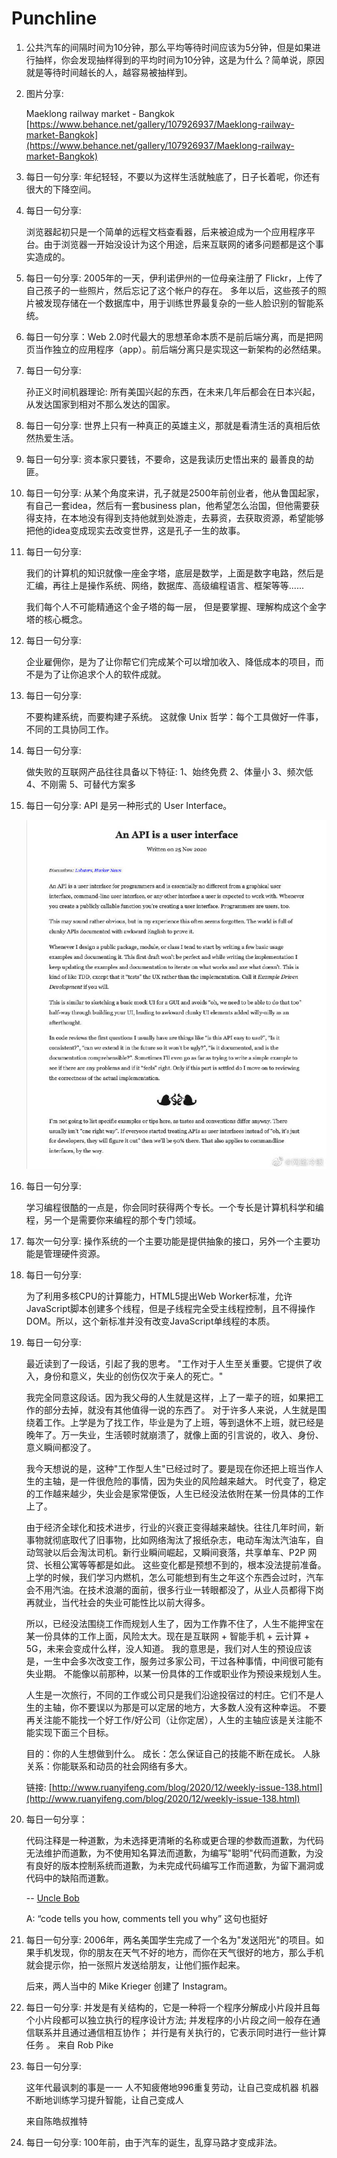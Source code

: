 # Punchline

1. 公共汽车的间隔时间为10分钟，那么平均等待时间应该为5分钟，但是如果进行抽样，你会发现抽样得到的平均时间为10分钟，这是为什么？简单说，原因就是等待时间越长的人，越容易被抽样到。
2. 图片分享:

   Maeklong railway market - Bangkok [https://www.behance.net/gallery/107926937/Maeklong-railway-market-Bangkok](https://www.behance.net/gallery/107926937/Maeklong-railway-market-Bangkok)

3. 每日一句分享: 年纪轻轻，不要以为这样生活就触底了，日子长着呢，你还有很大的下降空间。
4. 每日一句分享:

   浏览器起初只是一个简单的远程文档查看器，后来被迫成为一个应用程序平台。由于浏览器一开始没设计为这个用途，后来互联网的诸多问题都是这个事实造成的。

5. 每日一句分享: 2005年的一天，伊利诺伊州的一位母亲注册了 Flickr，上传了自己孩子的一些照片，然后忘记了这个帐户的存在。 多年以后，这些孩子的照片被发现存储在一个数据库中，用于训练世界最复杂的一些人脸识别的智能系统。
6. 每日一句分享：Web 2.0时代最大的思想革命本质不是前后端分离，而是把网页当作独立的应用程序（app）。前后端分离只是实现这一新架构的必然结果。
7. 每日一句分享:

   孙正义时间机器理论: 所有美国兴起的东西，在未来几年后都会在日本兴起，从发达国家到相对不那么发达的国家。

8. 每日一句分享: 世界上只有一种真正的英雄主义，那就是看清生活的真相后依然热爱生活。
9. 每日一句分享: 资本家只要钱，不要命，这是我读历史悟出来的 最善良的劫匪。
10. 每日一句分享: 从某个角度来讲，孔子就是2500年前创业者，他从鲁国起家，有自己一套idea，然后有一套business plan，他希望怎么治国，但他需要获得支持，在本地没有得到支持他就到处游走，去募资，去获取资源，希望能够把他的idea变成现实去改变世界，这是孔子一生的故事。
11. 每日一句分享:

    我们的计算机的知识就像一座金字塔，底层是数学，上面是数字电路，然后是汇编，再往上是操作系统、网络，数据库、高级编程语言、框架等等......

    我们每个人不可能精通这个金子塔的每一层， 但是要掌握、理解构成这个金字塔的核心概念。

12. 每日一句分享:

    企业雇佣你，是为了让你帮它们完成某个可以增加收入、降低成本的项目，而不是为了让你追求个人的软件成就。

13. 每日一句分享:

    不要构建系统，而要构建子系统。 这就像 Unix 哲学：每个工具做好一件事，不同的工具协同工作。

14. 每日一句分享:

    做失败的互联网产品往往具备以下特征: 1、始终免费 2、体量小 3、频次低 4、不刚需 5、可替代方案多

15. 每日一句分享: API 是另一种形式的 User Interface。

    ![image-20201207230421457](../.gitbook/assets/image-20201207230421457%20%281%29.png)

16. 每日一句分享:

    学习编程很酷的一点是，你会同时获得两个专长。一个专长是计算机科学和编程，另一个是需要你来编程的那个专门领域。

17. 每次一句分享: 操作系统的一个主要功能是提供抽象的接口，另外一个主要功能是管理硬件资源。
18. 每日一句分享:

    为了利用多核CPU的计算能力，HTML5提出Web Worker标准，允许JavaScript脚本创建多个线程，但是子线程完全受主线程控制，且不得操作DOM。所以，这个新标准并没有改变JavaScript单线程的本质。

19. 每日一句分享:

    最近读到了一段话，引起了我的思考。 "工作对于人生至关重要。它提供了收入，身份和意义，失业的创伤仅次于亲人的死亡。"

    我完全同意这段话。因为我父母的人生就是这样，上了一辈子的班，如果把工作的部分去掉，就没有其他值得一说的东西了。 对于许多人来说，人生就是围绕着工作。上学是为了找工作，毕业是为了上班，等到退休不上班，就已经是晚年了。万一失业，生活顿时就崩溃了，就像上面的引言说的，收入、身份、意义瞬间都没了。

    我今天想说的是，这种"工作型人生"已经过时了。要是现在你还把上班当作人生的主轴，是一件很危险的事情，因为失业的风险越来越大。 时代变了，稳定的工作越来越少，失业会是家常便饭，人生已经没法依附在某一份具体的工作上了。

    由于经济全球化和技术进步，行业的兴衰正变得越来越快。往往几年时间，新事物就彻底取代了旧事物，比如网络淘汰了报纸杂志，电动车淘汰汽油车，自动驾驶以后会淘汰司机。新行业瞬间崛起，又瞬间衰落，共享单车、P2P 网贷、长租公寓等等都是如此。 这些变化都是预想不到的，根本没法提前准备。上学的时候，我们学习内燃机，怎么可能想到有生之年这个东西会过时，汽车会不用汽油。在技术浪潮的面前，很多行业一转眼都没了，从业人员都得下岗再就业，当代社会的失业可能性比以前大得多。

    所以，已经没法围绕工作而规划人生了，因为工作靠不住了，人生不能押宝在某一份具体的工作上面，风险太大。现在是互联网 + 智能手机 + 云计算 + 5G，未来会变成什么样，没人知道。 我的意思是，我们对人生的预设应该是，一生中会多次改变工作，服务过多家公司，干过各种事情，中间很可能有失业期。 不能像以前那种，以某一份具体的工作或职业作为预设来规划人生。

    人生是一次旅行，不同的工作或公司只是我们沿途投宿过的村庄。它们不是人生的主轴，你不要误以为那是可以定居的地方，大多数人没有这种幸运。 不要再关注能不能找一个好工作/好公司（让你定居），人生的主轴应该是关注能不能实现下面三个目标。

    目的：你的人生想做到什么。 成长：怎么保证自己的技能不断在成长。 人脉关系：你能联系和动员的社会网络有多大。

    链接: [http://www.ruanyifeng.com/blog/2020/12/weekly-issue-138.html](http://www.ruanyifeng.com/blog/2020/12/weekly-issue-138.html)

20. 每日一句分享：

    代码注释是一种道歉，为未选择更清晰的名称或更合理的参数而道歉，为代码无法维护而道歉，为不使用知名算法而道歉，为编写"聪明"代码而道歉，为没有良好的版本控制系统而道歉，为未完成代码编写工作而道歉，为留下漏洞或代码中的缺陷而道歉。

    -- [Uncle Bob](https://critter.blog/2020/09/15/dont-comment-your-code-refactor-it/)

    A: “code tells you how, comments tell you why” 这句也挺好

21. 每日一句分享: 2006年，两名美国学生完成了一个名为"发送阳光"的项目。如果手机发现，你的朋友在天气不好的地方，而你在天气很好的地方，那么手机就会提示你，拍一张照片发送给朋友，让他们振作起来。

    后来，两人当中的 Mike Krieger 创建了 Instagram。

22. 每日一句分享: 并发是有关结构的，它是一种将一个程序分解成小片段并且每个小片段都可以独立执行的程序设计方法; 并发程序的小片段之间一般存在通信联系并且通过通信相互协作；  并行是有关执行的，它表示同时进行一些计算任务 。 来自 Rob Pike
23. 每日一句分享:

    这年代最讽刺的事是一一 人不知疲倦地996重复劳动，让自己变成机器 机器不断地训练学习提升智能，让自己变成人

    来自陈皓叔推特

24. 每日一句分享:  100年前，由于汽车的诞生，乱穿马路才变成非法。

